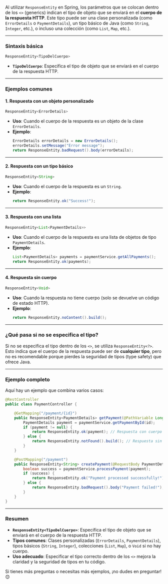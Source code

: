 Al utilizar `ResponseEntity` en Spring, los parámetros que se colocan dentro de los `<>` (generics) indican el tipo de objeto que se enviará en el **cuerpo de la respuesta HTTP**. Este tipo puede ser una clase personalizada (como `ErrorDetails` o `PaymentDetails`), un tipo básico de Java (como `String`, `Integer`, etc.), o incluso una colección (como `List`, `Map`, etc.).

---

### **Sintaxis básica**
```java
ResponseEntity<TipoDelCuerpo>
```
- **`TipoDelCuerpo`**: Especifica el tipo de objeto que se enviará en el cuerpo de la respuesta HTTP.

---

### **Ejemplos comunes**

#### 1. **Respuesta con un objeto personalizado**
```java
ResponseEntity<ErrorDetails>
```
- **Uso**: Cuando el cuerpo de la respuesta es un objeto de la clase `ErrorDetails`.
- **Ejemplo**:
  ```java
  ErrorDetails errorDetails = new ErrorDetails();
  errorDetails.setMessage("Error message");
  return ResponseEntity.badRequest().body(errorDetails);
  ```

---

#### 2. **Respuesta con un tipo básico**
```java
ResponseEntity<String>
```
- **Uso**: Cuando el cuerpo de la respuesta es un `String`.
- **Ejemplo**:
  ```java
  return ResponseEntity.ok("Success!");
  ```

---

#### 3. **Respuesta con una lista**
```java
ResponseEntity<List<PaymentDetails>>
```
- **Uso**: Cuando el cuerpo de la respuesta es una lista de objetos de tipo `PaymentDetails`.
- **Ejemplo**:
  ```java
  List<PaymentDetails> payments = paymentService.getAllPayments();
  return ResponseEntity.ok(payments);
  ```

---

#### 4. **Respuesta sin cuerpo**
```java
ResponseEntity<Void>
```
- **Uso**: Cuando la respuesta no tiene cuerpo (solo se devuelve un código de estado HTTP).
- **Ejemplo**:
  ```java
  return ResponseEntity.noContent().build();
  ```

---

### **¿Qué pasa si no se especifica el tipo?**
Si no se especifica el tipo dentro de los `<>`, se utiliza `ResponseEntity<?>`. Esto indica que el cuerpo de la respuesta puede ser de **cualquier tipo**, pero no es recomendable porque pierdes la seguridad de tipos (type safety) que ofrece Java.

---

### **Ejemplo completo**
Aquí hay un ejemplo que combina varios casos:

```java
@RestController
public class PaymentController {

    @GetMapping("/payment/{id}")
    public ResponseEntity<PaymentDetails> getPayment(@PathVariable Long id) {
        PaymentDetails payment = paymentService.getPaymentById(id);
        if (payment != null) {
            return ResponseEntity.ok(payment); // Respuesta con cuerpo (PaymentDetails)
        } else {
            return ResponseEntity.notFound().build(); // Respuesta sin cuerpo (Void)
        }
    }

    @PostMapping("/payment")
    public ResponseEntity<String> createPayment(@RequestBody PaymentDetails payment) {
        boolean success = paymentService.processPayment(payment);
        if (success) {
            return ResponseEntity.ok("Payment processed successfully!"); // Respuesta con cuerpo (String)
        } else {
            return ResponseEntity.badRequest().body("Payment failed!"); // Respuesta con cuerpo (String)
        }
    }
}
```

---

### **Resumen**
- **`ResponseEntity<TipoDelCuerpo>`**: Especifica el tipo de objeto que se enviará en el cuerpo de la respuesta HTTP.
- **Tipos comunes**: Clases personalizadas (`ErrorDetails`, `PaymentDetails`), tipos básicos (`String`, `Integer`), colecciones (`List`, `Map`), o `Void` si no hay cuerpo.
- **Uso adecuado**: Especificar el tipo correcto dentro de los `<>` mejora la claridad y la seguridad de tipos en tu código.

Si tienes más preguntas o necesitas más ejemplos, ¡no dudes en preguntar! 😊